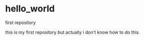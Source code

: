 # hello_world
first repository 




this is my first repository
but actually i don't know how to do this
